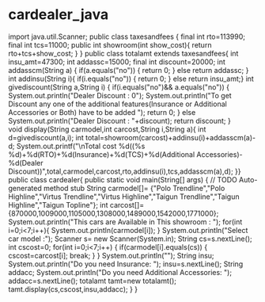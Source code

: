 # cardealer_java
import java.util.Scanner;
public class taxesandfees {
final int rto=113990;
final int tcs=11000;
public int showroom(int show_cost){
	return rto+tcs+show_cost;
}
}
public class totalamt extends taxesandfees{
int insu_amt=47300;
int addassc=15000;
final int discount=20000;
int addasscm(String a) {
	if(a.equals("no")) {
		return 0;
	}
	else
		return addassc;
}
int addinsu(String i){
	if(i.equals("no")) {
		return 0;
	}
	else
		return insu_amt;}
int givediscount(String a,String i) {
	if(i.equals("no")&& a.equals("no")) {
		System.out.println("Dealer Discount : 0");
		System.out.println("To get Discount any one of the additional features(Insurance or Additional Accessories or Both) have to be added  ");
		return 0;
	}
	else
		System.out.println("Dealer Discount : "+discount);
		return discount;
}	
void display(String carmodel,int carcost,String i,String a){
	int d=givediscount(a,i);
	int total=showroom(carcost)+addinsu(i)+addasscm(a)-d;
	System.out.printf("\nTotal cost %d((%s %d)+%d(RTO)+%d(Insurance)+%d(TCS)+%d(Additional Accessories)-%d(Dealer Discount))",total,carmodel,carcost,rto,addinsu(i),tcs,addasscm(a),d);
}}
public class cardealer{
	public static void main(String[] args) {
		// TODO Auto-generated method stub
		String carmodel[]= {"Polo Trendline","Polo Highline","Virtus Trendline","Virtus Highline","Taigun Trendline","Taigun Highline","Taigun Topline"};
		int carcost[]= {870000,1009000,1105000,1308000,1489000,1542000,1771000};
		System.out.println("This cars are Available in This showroom : ");
		for(int i=0;i<7;i++){
			System.out.println(carmodel[i]);
		}
		System.out.println("Select car model :");
		Scanner s= new Scanner(System.in);
		String cs=s.nextLine();
		int cscost=0;
		for(int i=0;i<7;i++) {
			if(carmodel[i].equals(cs)) {
				cscost=carcost[i];
				break;
			}
		}
		System.out.println("");
		String insu;
		System.out.println("Do you need Insurance: ");
		insu=s.nextLine();
		String addacc;
		System.out.println("Do you need Additional Accessories: ");
		addacc=s.nextLine();
		totalamt tamt=new totalamt();
		tamt.display(cs,cscost,insu,addacc);
	}
}

